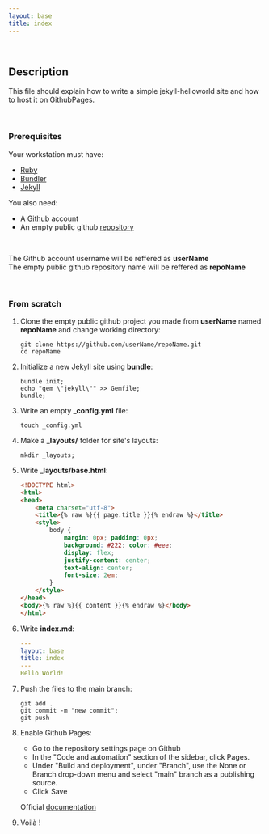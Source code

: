 ```yaml
---
layout: base
title: index
---
```


&nbsp;  

## Description

This file should explain how to write a simple jekyll-helloworld site and how to host it on GithubPages.

&nbsp;  

### Prerequisites

Your workstation must have:

* [Ruby](https://www.ruby-lang.org/en/)
* [Bundler](https://bundler.io/)
* [Jekyll](https://jekyllrb.com/)

You also need:

* A [Github](https://github.com/) account
* An empty public github [repository](https://docs.github.com/en/repositories/creating-and-managing-repositories/creating-a-new-repository)

&nbsp;  

The Github account username will be reffered as __userName__  
The empty public github repository name will be reffered as __repoName__  

&nbsp;  

### From scratch  

1. Clone the empty public github project you made from __userName__ named __repoName__ and change working directory:

	``` git clone https://github.com/userName/repoName.git ```  
	``` cd repoName ```

2. Initialize a new Jekyll site using __bundle__:

	```bundle init;```  
	```echo "gem \"jekyll\"" >> Gemfile;```  
	```bundle;```  

3. Write an empty ___config.yml__ file:

	```touch _config.yml```

4. Make a ___layouts/__ folder for site's layouts:

	```mkdir _layouts;```

5. Write ___layouts/base.html__:

	```html
	<!DOCTYPE html>
	<html>
  	<head>
    	<meta charset="utf-8">
    	<title>{% raw %}{{ page.title }}{% endraw %}</title>
		<style>
			body {
				margin: 0px; padding: 0px;
				background: #222; color: #eee;
				display: flex;
				justify-content: center;
				text-align: center;
				font-size: 2em;
			}
		</style>
  	</head>
  	<body>{% raw %}{{ content }}{% endraw %}</body>
	</html>
	```

6. Write __index.md__:

	```yaml
	---
	layout: base
	title: index
	---
	Hello World!
	```

7. Push the files to the main branch:

	```git add .```  
	```git commit -m "new commit";```  
	```git push```

8. Enable Github Pages:

	- Go to the repository settings page on Github
	- In the "Code and automation" section of the sidebar, click Pages.
	- Under "Build and deployment", under "Branch", use the None or Branch drop-down menu and select "main" branch as a publishing source.
	- Click Save

	Official [documentation](https://docs.github.com/en/pages/getting-started-with-github-pages/configuring-a-publishing-source-for-your-github-pages-site)

9. Voilà !
